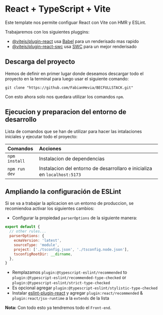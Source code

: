 # React + TypeScript + Vite

Este template nos permite configuar React con Vite con HMR  y ESLint.

Trabajaremos con los siguientes pluggins:

- [@vitejs/plugin-react](https://github.com/vitejs/vite-plugin-react/blob/main/packages/plugin-react/README.md) usa [Babel](https://babeljs.io/) para un renderisado mas rapido
- [@vitejs/plugin-react-swc](https://github.com/vitejs/vite-plugin-react-swc) usa [SWC](https://swc.rs/) para un mejor renderisado

## Descarga del proyecto

Hemos de definir en primer lugar donde deseamos descargar todo el proyecto en la terminal para luego usar el siguiente comando: 

```shell
git clone "https://github.com/FabianHevia/BECFULLSTACK.git"
```

Con esto ahora solo nos quedara utilizar los comandos `npm`.

## Ejecucion y preparacion del entorno de desarrollo

Lista de comandos que se han de utilizar para hacer las intalaciones iniciales y ejecutar todo el proyecto: 

| Comandos                  |Acciones                                          |
| :------------------------ | :----------------------------------------------- |
| `npm install`             | Instalacion de dependencias                      |
| `npm run dev`             | Instalacion del entorno de desarrollaro e inicializa en `localhost:5173`      |


## Ampliando la configuración de ESLint

Si se va a trabajar la aplicacion en un entorno de produccion, se recomiendoa activar los siguientes cambios: 

- Configurar la propiedad `parserOptions` de la siguiente manera:

```js
export default {
  // other rules...
  parserOptions: {
    ecmaVersion: 'latest',
    sourceType: 'module',
    project: ['./tsconfig.json', './tsconfig.node.json'],
    tsconfigRootDir: __dirname,
  },
}
```

- Remplazamos `plugin:@typescript-eslint/recommended` to `plugin:@typescript-eslint/recommended-type-checked` or `plugin:@typescript-eslint/strict-type-checked`
- Es opcional agregar `plugin:@typescript-eslint/stylistic-type-checked`
- Instalar [eslint-plugin-react](https://github.com/jsx-eslint/eslint-plugin-react) y agregar `plugin:react/recommended` & `plugin:react/jsx-runtime` a la `extends` de la lista

**Nota:** Con todo esto ya tendremos todo el `Front-end`.